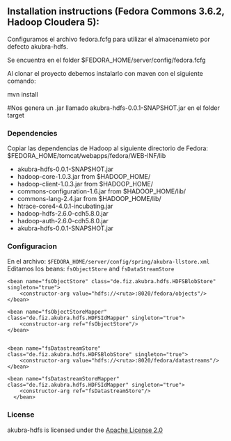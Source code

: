
Installation instructions (Fedora Commons 3.6.2, Hadoop Cloudera 5):
---------------------------------------------------------------
Configuramos el archivo fedora.fcfg para utilizar el almacenamieto por defecto akubra-hdfs.

Se encuentra en el folder $FEDORA_HOME/server/config/fedora.fcfg

Al clonar el proyecto debemos instalarlo con maven con el siguiente comando:

mvn install

#Nos genera un .jar llamado akubra-hdfs-0.0.1-SNAPSHOT.jar en el folder target

### Dependencies
Copiar las dependencias de Hadoop al siguiente directorio de Fedora:
$FEDORA_HOME/tomcat/webapps/fedora/WEB-INF/lib

* akubra-hdfs-0.0.1-SNAPSHOT.jar
* hadoop-core-1.0.3.jar from $HADOOP_HOME/
* hadoop-client-1.0.3.jar from $HADOOP_HOME/
* commons-configuration-1.6.jar from $HADOOP_HOME/lib/
* commons-lang-2.4.jar from $HADOOP_HOME/lib/ 
* htrace-core4-4.0.1-incubating.jar 
* hadoop-hdfs-2.6.0-cdh5.8.0.jar 
* hadoop-auth-2.6.0-cdh5.8.0.jar
* akubra-hdfs-0.0.1-SNAPSHOT.jar


### Configuracion

En el archivo:  ```$FEDORA_HOME/server/config/spring/akubra-llstore.xml``` 
Editamos los beans: ```fsObjectStore``` and ```fsDataStreamStore```



	<bean name="fsObjectStore" class="de.fiz.akubra.hdfs.HDFSBlobStore" singleton="true">
		<constructor-arg value="hdfs://<ruta>:8020/fedora/objects"/>
	</bean>
	
	<bean name="fsObjectStoreMapper" class="de.fiz.akubra.hdfs.HDFSIdMapper" singleton="true">
		<constructor-arg ref="fsObjectStore"/>
	</bean>


	<bean name="fsDatastreamStore" class="de.fiz.akubra.hdfs.HDFSBlobStore" singleton="true">
		<constructor-arg value="hdfs://<ruta>:8020/fedora/datastreams"/>
	</bean>

	<bean name="fsDatastreamStoreMapper" class="de.fiz.akubra.hdfs.HDFSIdMapper" singleton="true">
		<constructor-arg ref="fsDatastreamStore"/>
	  </bean>


### License

akubra-hdfs is licensed under the [Apache License 2.0](http://www.apache.org/licenses/LICENSE-2.0)
